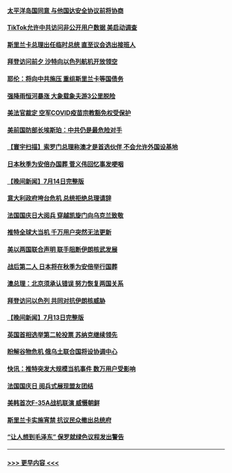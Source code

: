 #### [太平洋岛国同意 与他国达安全协议前将协商](../pages/prog202/a103480054.md?t=07160351) 
#### [TikTok允许中共访问非公开用户数据 美启动调查](../pages/prog202/a103479927.md?t=07160351) 
#### [斯里兰卡总理出任临时总统 直至议会选出接班人](../pages/prog202/a103479904.md?t=07160351) 
#### [拜登访问前夕 沙特向以色列航机开放领空](../pages/prog202/a103479893.md?t=07160351) 
#### [耶伦：将向中共施压 重组斯里兰卡等国债务](../pages/prog202/a103479822.md?t=07160351) 
#### [强降雨恒河暴涨 大象载象夫游3公里脱险](../pages/prog202/a103479827.md?t=07160351) 
#### [美法官裁定 空军COVID疫苗宗教豁免权受保护](../pages/prog202/a103479831.md?t=07160351) 
#### [美前国防部长埃斯珀：中共仍是最危险对手](../pages/prog202/a103479668.md?t=07160351) 
#### [【寰宇扫描】索罗门总理称澳才是首选伙伴 不会允许外国设基地](../pages/prog202/a103479612.md?t=07160351) 
#### [日本秋季为安倍办国葬 菅义伟回忆事发哽咽](../pages/prog202/a103479608.md?t=07160351) 
#### [【晚间新闻】7月14日完整版](../pages/prog202/a103479557.md?t=07160351) 
#### [意大利政府垮台危机 总统拒绝总理请辞](../pages/prog202/a103479488.md?t=07160351) 
#### [法国国庆日大阅兵 穿越凯旋门向乌克兰致敬](../pages/prog202/a103479492.md?t=07160351) 
#### [推特全球大当机 千万用户突然无法更新](../pages/prog202/a103479490.md?t=07160351) 
#### [美以两国联合声明 联手阻断伊朗核武发展](../pages/prog202/a103479494.md?t=07160351) 
#### [战后第二人 日本将在秋季为安倍举行国葬](../pages/prog202/a103479496.md?t=07160351) 
#### [澳总理：北京须承认错误 努力恢复两国关系](../pages/prog202/a103479406.md?t=07160351) 
#### [拜登访问以色列 共同对抗伊朗核威胁](../pages/prog202/a103479345.md?t=07160351) 
#### [【晚间新闻】7月13日完整版](../pages/prog202/a103478796.md?t=07160351) 
#### [英国首相选举第二轮投票 苏纳克继续领先](../pages/prog202/a103479335.md?t=07160351) 
#### [盼解谷物危机 俄乌土联合国将设协调中心](../pages/prog202/a103479343.md?t=07160351) 
#### [快讯：推特突发大规模当机事件 数万用户受影响](../pages/prog202/a103479331.md?t=07160351) 
#### [法国国庆日 阅兵式展现盟友团结](../pages/prog202/a103479333.md?t=07160351) 
#### [美韩首次F-35A战机联演 威慑朝鲜](../pages/prog202/a103479340.md?t=07160351) 
#### [斯里兰卡实施宵禁 抗议民众撤出总统府](../pages/prog202/a103479337.md?t=07160351) 
#### [“让人想到毛泽东” 保罗就绿色议程发出警告](../pages/prog202/a103479066.md?t=07160351) 

----
#### [ >>> 更早内容 <<< ](../indexes/prog202-earlier.md)
